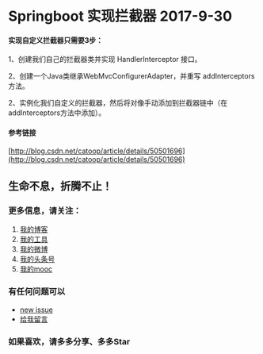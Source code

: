 # Springboot 实现拦截器 2017-9-30

#### 实现自定义拦截器只需要3步： 

1、创建我们自己的拦截器类并实现 HandlerInterceptor 接口。 

2、创建一个Java类继承WebMvcConfigurerAdapter，并重写 addInterceptors 方法。 

2、实例化我们自定义的拦截器，然后将对像手动添加到拦截器链中（在addInterceptors方法中添加）。


#### 参考链接

[http://blog.csdn.net/catoop/article/details/50501696](http://blog.csdn.net/catoop/article/details/50501696)     


## 生命不息，折腾不止！
### 更多信息，请关注：
1. [我的博客](http://www.zhyd.me)
2. [我的工具](http://tool.zhyd.me)
3. [我的微博](http://weibo.com/211230415)
4. [我的头条号](http://www.toutiao.com/c/user/3286958681/)
5. [我的mooc](http://www.imooc.com/u/1175248/articles)

### 有任何问题可以
- [new issue](https://github.com/shuxianfeng/springboot/issues)
- [给我留言](http://www.zhyd.me/guestbook)

### 如果喜欢，请多多分享、多多Star